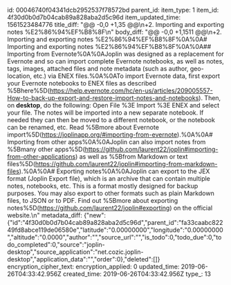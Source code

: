 id: 00046740f04341dcb2952537f78572bd
parent_id: 
item_type: 1
item_id: 4f30d0b0d7b04cab89a828aba2d5c96d
item_updated_time: 1561523484776
title_diff: "@@ -0,0 +1,35 @@\n+2. Importing and exporting notes %E2%86%94%EF%B8%8F\n"
body_diff: "@@ -0,0 +1,1511 @@\n+2. Importing and exporting notes %E2%86%94%EF%B8%8F%0A%0A# Importing and exporting notes %E2%86%94%EF%B8%8F%0A%0A## Importing from Evernote%0A%0AJoplin was designed as a replacement for Evernote and so can import complete Evernote notebooks, as well as notes, tags, images, attached files and note metadata (such as author, geo-location, etc.) via ENEX files.%0A%0ATo import Evernote data, first export your Evernote notebooks to ENEX files as described %5Bhere%5D(https://help.evernote.com/hc/en-us/articles/209005557-How-to-back-up-export-and-restore-import-notes-and-notebooks). Then, on **desktop**, do the following: Open File %3E Import %3E ENEX and select your file. The notes will be imported into a new separate notebook. If needed they can then be moved to a different notebook, or the notebook can be renamed, etc. Read %5Bmore about Evernote import%5D(https://joplinapp.org/#importing-from-evernote).%0A%0A# Importing from other apps%0A%0AJoplin can also import notes from %5Bmany other apps%5D(https://github.com/laurent22/joplin#importing-from-other-applications) as well as %5Bfrom Markdown or text files%5D(https://github.com/laurent22/joplin#importing-from-markdown-files).%0A%0A# Exporting notes%0A%0AJoplin can export to the JEX format (Joplin Export file), which is an archive that can contain multiple notes, notebooks, etc. This is a format mostly designed for backup purposes. You may also export to other formats such as plain Markdown files, to JSON or to PDF. Find out %5Bmore about exporting notes%5D(https://github.com/laurent22/joplin#exporting) on the official website.\n"
metadata_diff: {"new":{"id":"4f30d0b0d7b04cab89a828aba2d5c96d","parent_id":"fa33caabc82249fd8abce119de06580e","latitude":"0.00000000","longitude":"0.00000000","altitude":"0.0000","author":"","source_url":"","is_todo":0,"todo_due":0,"todo_completed":0,"source":"joplin-desktop","source_application":"net.cozic.joplin-desktop","application_data":"","order":0},"deleted":[]}
encryption_cipher_text: 
encryption_applied: 0
updated_time: 2019-06-26T04:33:42.956Z
created_time: 2019-06-26T04:33:42.956Z
type_: 13
